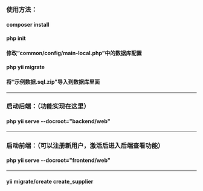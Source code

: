
### 使用方法：
#### composer install
#### php init
#### 修改“common/config/main-local.php”中的数据库配置
#### php yii migrate
#### 将“示例数据.sql.zip”导入到数据库里面

***

### 启动后端：（功能实现在这里）
#### php yii serve --docroot="backend/web"

***
### 启动前端：（可以注册新用户，激活后进入后端查看功能）
#### php yii serve --docroot="frontend/web"

***
#### yii migrate/create create_supplier
